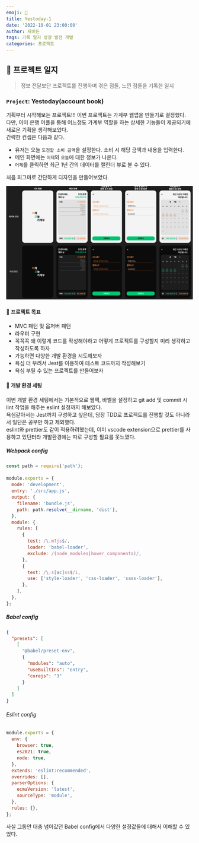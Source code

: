 ```yaml
---
emoji: 🔨
title: Yestoday-1
date: '2022-10-01 23:00:00'
author: 제이든
tags: 기록 일지 성장 발전 개발
categories: 프로젝트
---
```


## 🔨 프로젝트 일지

> 정보 전달보단 프로젝트를 진행하며 겪은 점들, 느낀 점들을 기록한 일지

### `Project`: Yestoday(account book)

기획부터 시작해보는 프로젝트!!! 이번 프로젝트는 가계부 웹앱을 만들기로 결정했다.<br/>
다만, 이미 은행 어플을 통해 어느정도 가계부 역할을 하는 상세한 기능들이 제공되기에 새로운 기획을 생각해보았다.<br/>
간략한 컨셉은 다음과 같다.

- 유저는 오늘 `도전할 소비 금액`을 설정한다. 소비 시 해당 금액과 내용을 입력한다.
- 메인 화면에는 `어제`와 `오늘`에 대한 정보가 나온다.
- `어제`를 클릭하면 최근 1년 간의 데이터를 캘린더 뷰로 볼 수 있다.

처음 피그마로 간단하게 디자인을 만들어보았다.

![yestoday](src/yestoday-figma.png)

#### 🦾 프로젝트 목표

- MVC 패턴 및 옵저버 패턴
- 라우터 구현
- 꼭꼭꼭 왜 이렇게 코드를 작성해야하고 어떻게 프로젝트를 구성할지 미리 생각하고 작성하도록 하자
- 가능하면 다양한 개발 환경을 시도해보자
- 욕심 더 부려서 Jest를 이용하여 테스트 코드까지 작성해보기
- 욕심 부릴 수 있는 프로젝트를 만들어보자

#### 🤩 개발 환경 세팅

이번 개발 환경 세팅에서는 기본적으로 웹팩, 바벨을 설정하고 git add 및 commit 시 lint 작업을 해주는 eslint 설정까지 해보았다.<br/>
욕심같아서는 Jest까지 구성하고 싶은데, 당장 TDD로 프로젝트를 진행할 것도 아니라서 일단은 공부만 하고 제외했다.<br/>
eslint와 prettier도 같이 적용하려했는데, 이미 vscode extension으로 prettier를 사용하고 있던터라 개발환경에는 따로 구성할 필요를 못느꼈다.

##### Webpack config

```js
const path = require('path');

module.exports = {
  mode: 'development',
  entry: './src/app.js',
  output: {
    filename: 'bundle.js',
    path: path.resolve(__dirname, 'dist'),
  },
  module: {
    rules: [
      {
        test: /\.m?js$/,
        loader: 'babel-loader',
        exclude: /(node_modules|bower_components)/,
      },
      {
        test: /\.s[ac]ss$/i,
        use: ['style-loader', 'css-loader', 'sass-loader'],
      },
    ],
  },
};
```

##### Babel config

```json
{
  "presets": [
    [
      "@babel/preset-env",
      {
        "modules": "auto",
        "useBuiltIns": "entry",
        "corejs": "3"
      }
    ]
  ]
}
```

###### Eslint config

```js
module.exports = {
  env: {
    browser: true,
    es2021: true,
    node: true,
  },
  extends: 'eslint:recommended',
  overrides: [],
  parserOptions: {
    ecmaVersion: 'latest',
    sourceType: 'module',
  },
  rules: {},
};
```

사실 그동안 대충 넘어갔던 Babel config에서 다양한 설정값들에 대해서 이해할 수 있었다.

```toc

```
